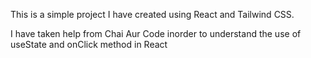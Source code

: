 This is a simple project I have created using React and Tailwind CSS.

I have taken help from Chai Aur Code inorder to understand the use of useState and onClick method in React 
